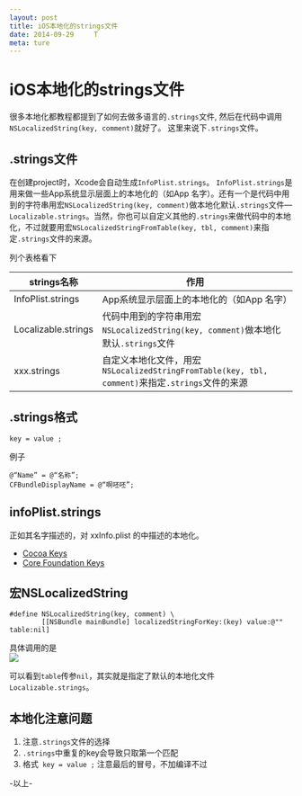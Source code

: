 ```yaml
---
layout: post
title: iOS本地化的strings文件
date: 2014-09-29     T
meta: ture
---
```

# iOS本地化的strings文件

很多本地化都教程都提到了如何去做多语言的`.strings`文件, 然后在代码中调用`NSLocalizedString(key, comment)`就好了。
这里来说下`.strings`文件。

## .strings文件
在创建project时，Xcode会自动生成`InfoPlist.strings`。
`InfoPlist.strings`是用来做一些App系统显示层面上的本地化的（如App 名字）。还有一个是代码中用到的字符串用宏`NSLocalizedString(key, comment)`做本地化默认`.strings`文件—`Localizable.strings`。当然，你也可以自定义其他的`.strings`来做代码中的本地化，不过就要用宏`NSLocalizedStringFromTable(key, tbl, comment)`来指定`.strings`文件的来源。

列个表格看下

strings名称 | 作用
--- | --- 
InfoPlist.strings | App系统显示层面上的本地化的（如App 名字）
Localizable.strings | 代码中用到的字符串用宏`NSLocalizedString(key, comment)`做本地化默认`.strings`文件
xxx.strings | 自定义本地化文件，用宏`NSLocalizedStringFromTable(key, tbl, comment)`来指定`.strings`文件的来源

## .strings格式
```
key = value ; 
```

例子
```
@“Name” = @“名称”;
CFBundleDisplayName = @“啊呸呸”;
```

## infoPlist.strings
正如其名字描述的，对 xxInfo.plist 的中描述的本地化。

- [Cocoa Keys](https://developer.apple.com/library/mac/documentation/General/Reference/InfoPlistKeyReference/Articles/CocoaKeys.html)
- [Core Foundation Keys](https://developer.apple.com/library/mac/documentation/General/Reference/InfoPlistKeyReference/Articles/CoreFoundationKeys.html#//apple_ref/doc/uid/TP40009249-SW1)

## 宏NSLocalizedString
```
#define NSLocalizedString(key, comment) \
	    [[NSBundle mainBundle] localizedStringForKey:(key) value:@"" table:nil]
```

具体调用的是  
![](https://farm3.staticflickr.com/2948/15200925349_de5d0e324f_o.png)

可以看到`table`传参`nil`，其实就是指定了默认的本地化文件`Localizable.strings`。

## 本地化注意问题
1. 注意`.strings`文件的选择
2. `.strings`中重复的key会导致只取第一个匹配
3. 格式`  key = value ; ` 注意最后的冒号，不加编译不过

-以上-
